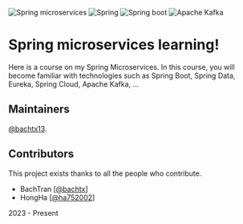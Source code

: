 ![Spring microservices](https://static.javatpoint.com/tutorial/microservices/images/microservices-tutorial.jpg)
![Spring](https://img.shields.io/badge/Spring-6DB33F?style=for-the-badge&logo=spring&logoColor=white) ![Spring boot](https://img.shields.io/badge/Spring_Boot-F2F4F9?style=for-the-badge&logo=spring-boot) ![Apache Kafka](https://img.shields.io/badge/Apache_Kafka-231F20?style=for-the-badge&logo=apache-kafka&logoColor=white)
# Spring microservices learning!

  
Here is a course on my Spring Microservices. In this course, you will become familiar with technologies such as Spring Boot, Spring Data, Eureka, Spring Cloud, Apache Kafka, ...



## Maintainers

[@bachtx13](https://github.com/bachtx13).

## Contributors

This project exists thanks to all the people who contribute. 

- BachTran [[@bachtx](https://github.com/bachtx13)]
- HongHa [[@ha752002](https://github.com/ha752002)]


2023 - Present